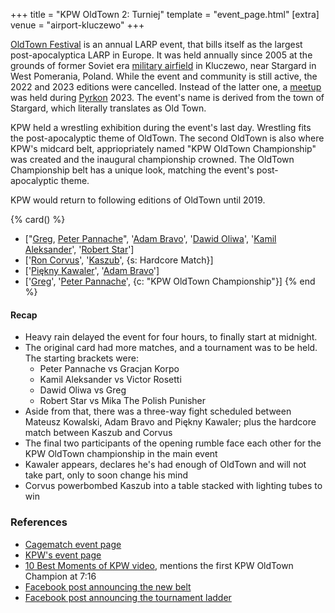 +++
title = "KPW OldTown 2: Turniej"
template = "event_page.html"
[extra]
venue = "airport-kluczewo"
+++

[OldTown Festival][oldtown] is an annual LARP event, that bills itself as the largest post-apocalyptica LARP in Europe. It was held annually since 2005 at the grounds of former Soviet era [military airfield][airfield-wiki] in Kluczewo, near Stargard in West Pomerania, Poland. While the event and community is still active, the 2022 and 2023 editions were cancelled. Instead of the latter one, a [meetup][oldtown-meetup] was held during [Pyrkon][pyrkon] 2023.
The event's name is derived from the town of Stargard, which literally translates as Old Town.

KPW held a wrestling exhibition during the event's last day. Wrestling fits the post-apocalyptic theme of OldTown. The second OldTown is also where KPW's midcard belt, appriopriately named "KPW OldTown Championship" was created and the inaugural championship crowned. The OldTown Championship belt has a unique look, matching the event's post-apocalyptic theme.

KPW would return to following editions of OldTown until 2019.

{% card() %}
- ["[Greg](@/w/greg.md), [Peter Pannache](@/w/peter-pannache.md)", '[Adam Bravo](@/w/adam-bravo.md)',
  '[Dawid Oliwa](@/w/dawid-oliwa.md)', '[Kamil Aleksander](@/w/kamil-aleksander.md)',
  '[Robert Star](@/w/robert-star.md)']
- ['[Ron Corvus](@/w/ron-corvus.md)', '[Kaszub](@/w/kaszub.md)', {s: Hardcore Match}]
- ['[Piękny Kawaler](@/w/piekny-kawaler.md)', '[Adam Bravo](@/w/adam-bravo.md)']
- ['[Greg](@/w/greg.md)', '[Peter Pannache](@/w/peter-pannache.md)', {c: "KPW OldTown
      Championship"}]
{% end %}

#### Recap

- Heavy rain delayed the event for four hours, to finally start at midnight.
- The original card had more matches, and a tournament was to be held. The starting brackets were:
  - Peter Pannache vs Gracjan Korpo
  - Kamil Aleksander vs Victor Rosetti
  - Dawid Oliwa vs Greg
  - Robert Star vs Mika The Polish Punisher
- Aside from that, there was a three-way fight scheduled between Mateusz Kowalski, Adam Bravo and Piękny Kawaler; plus the hardcore match between Kaszub and Corvus
- The final two participants of the opening rumble face each other for the KPW OldTown championship in the main event
- Kawaler appears, declares he's had enough of OldTown and will not take part, only to soon change his mind
- Corvus powerbombed Kaszub into a table stacked with lighting tubes to win

### References

* [Cagematch event page](https://www.cagematch.net/?id=1&nr=182537)
* [KPW's event page](https://kpwrestling.pl/events/kpw-oldtown-2/)
* [10 Best Moments of KPW video](https://www.youtube.com/watch?v=NeyUetRatMU), mentions the first KPW OldTown Champion at 7:16
* [Facebook post announcing the new belt](https://www.facebook.com/photo/?fbid=1845191942464656)
* [Facebook post announcing the tournament ladder](https://www.facebook.com/kpwrestling/photos/a.1506540256329828/1854149808235536/)

[oldtown]: https://oldtownfestival.net/
[airfield-wiki]: https://en.wikipedia.org/wiki/Kluczewo_Airfield
[cancel-2022-facebook]: https://www.facebook.com/OldTownPL/posts/7628871287138919
[oldtown-meetup]: https://www.facebook.com/events/563804182505079/
[pyrkon]: https://pyrkon.pl/
